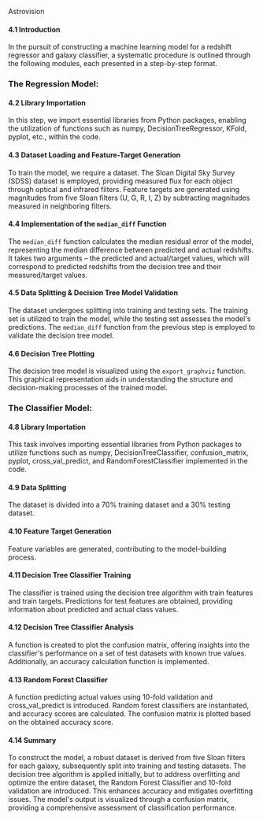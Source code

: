 Astrovision

#### 4.1 Introduction
In the pursuit of constructing a machine learning model for a redshift regressor and galaxy classifier, a systematic procedure is outlined through the following modules, each presented in a step-by-step format.

### The Regression Model:

#### 4.2 Library Importation
In this step, we import essential libraries from Python packages, enabling the utilization of functions such as numpy, DecisionTreeRegressor, KFold, pyplot, etc., within the code.

#### 4.3 Dataset Loading and Feature-Target Generation
To train the model, we require a dataset. The Sloan Digital Sky Survey (SDSS) dataset is employed, providing measured flux for each object through optical and infrared filters. Feature targets are generated using magnitudes from five Sloan filters (U, G, R, I, Z) by subtracting magnitudes measured in neighboring filters.

#### 4.4 Implementation of the `median_diff` Function
The `median_diff` function calculates the median residual error of the model, representing the median difference between predicted and actual redshifts. It takes two arguments – the predicted and actual/target values, which will correspond to predicted redshifts from the decision tree and their measured/target values.

#### 4.5 Data Splitting & Decision Tree Model Validation
The dataset undergoes splitting into training and testing sets. The training set is utilized to train the model, while the testing set assesses the model's predictions. The `median_diff` function from the previous step is employed to validate the decision tree model.

#### 4.6 Decision Tree Plotting
The decision tree model is visualized using the `export_graphviz` function. This graphical representation aids in understanding the structure and decision-making processes of the trained model.

### The Classifier Model:

#### 4.8 Library Importation
This task involves importing essential libraries from Python packages to utilize functions such as numpy, DecisionTreeClassifier, confusion_matrix, pyplot, cross_val_predict, and RandomForestClassifier implemented in the code.

#### 4.9 Data Splitting
The dataset is divided into a 70% training dataset and a 30% testing dataset.

#### 4.10 Feature Target Generation
Feature variables are generated, contributing to the model-building process.

#### 4.11 Decision Tree Classifier Training
The classifier is trained using the decision tree algorithm with train features and train targets. Predictions for test features are obtained, providing information about predicted and actual class values.

#### 4.12 Decision Tree Classifier Analysis
A function is created to plot the confusion matrix, offering insights into the classifier's performance on a set of test datasets with known true values. Additionally, an accuracy calculation function is implemented.

#### 4.13 Random Forest Classifier
A function predicting actual values using 10-fold validation and cross_val_predict is introduced. Random forest classifiers are instantiated, and accuracy scores are calculated. The confusion matrix is plotted based on the obtained accuracy score.

#### 4.14 Summary
To construct the model, a robust dataset is derived from five Sloan filters for each galaxy, subsequently split into training and testing datasets. The decision tree algorithm is applied initially, but to address overfitting and optimize the entire dataset, the Random Forest Classifier and 10-fold validation are introduced. This enhances accuracy and mitigates overfitting issues. The model's output is visualized through a confusion matrix, providing a comprehensive assessment of classification performance.
